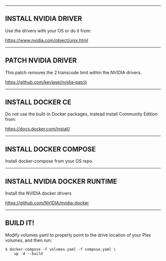 
------------------------------------------------------------
  INSTALL NVIDIA DRIVER
------------------------------------------------------------

Use the drivers with your OS or do it from:

https://www.nvidia.com/object/unix.html


------------------------------------------------------------
  PATCH NVIDIA DRIVER
------------------------------------------------------------

This patch removes the 2 transcode limit within the NVIDIA
drivers.

https://github.com/keylase/nvidia-patch


------------------------------------------------------------
  INSTALL DOCKER CE
------------------------------------------------------------

Do not use the built-in Docker packages, instead install
Community Edition from:

https://docs.docker.com/install/

------------------------------------------------------------
  INSTALL DOCKER COMPOSE
------------------------------------------------------------

Install docker-compose from your OS repo.

------------------------------------------------------------
  INSTALL NVIDIA DOCKER RUNTIME
------------------------------------------------------------

Install the NVIDIA docker drivers

https://github.com/NVIDIA/nvidia-docker

------------------------------------------------------------
  BUILD IT!
------------------------------------------------------------

Modify volumes.yaml to properly point to the drive location
of your Plex volumes, and then run:

	$ docker-compose -f volumes.yaml -f compose.yaml \
		up -d --build
